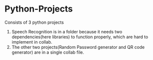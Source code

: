 # Python-Projects
Consists of 3 python projects
1. Speech Recognition is in a folder because it needs two dependencies(here libraries) to function properly, which are hard to implement in collab.
2. The other two projects(Random Password generator and QR code generator) are in a single collab file.
